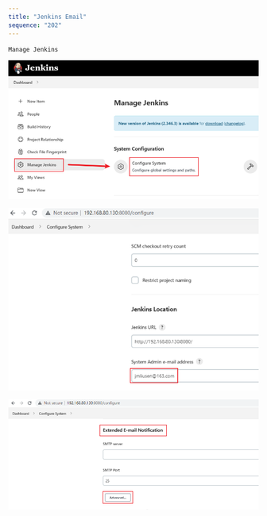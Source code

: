 ```yaml
---
title: "Jenkins Email"
sequence: "202"
---
```


`Manage Jenkins`

![](/assets/images/jenkins/email/manage-jenkins-configure-system.png)

![](/assets/images/jenkins/email/system-admin-email-address.png)

![](/assets/images/jenkins/email/extended-email-notification.png)
